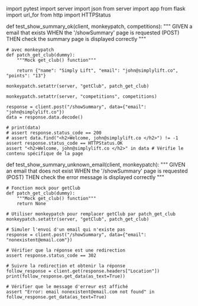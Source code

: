 import pytest
import server
import json
from server import app
from flask import url_for
from http import HTTPStatus


def test_show_summary_ok(client, monkeypatch, competitions):
    """
    GIVEN a email that exists
    WHEN the '/showSummary' page is requested (POST)
    THEN check the summary page is displayed correctly
    """

    # avec monkeypatch
    def patch_get_club(dummy):
        """Mock get_club() function"""

        return {"name": "Simply Lift", "email": "john@simplylift.co", "points": "13"}

    monkeypatch.setattr(server, "getClub", patch_get_club)

    monkeypatch.setattr(server, "competitions", competitions)

    response = client.post("/showSummary", data={"email": "john@simplylift.co"})
    data = response.data.decode()

    # print(data)
    # assert response.status_code == 200
    # assert data.find("<h2>Welcome, john@simplylift.co </h2>") != -1
    assert response.status_code == HTTPStatus.OK
    assert "<h2>Welcome, john@simplylift.co </h2>" in data # Vérifie le contenu spécifique de la page


def test_show_summary_unknown_email(client, monkeypatch):
    """
    GIVEN an email that does not exist
    WHEN the '/showSummary' page is requested (POST)
    THEN check the error message is displayed correctly
    """

    # Fonction mock pour getClub
    def patch_get_club(dummy):
        """Mock get_club() function"""
        return None

    # Utiliser monkeypatch pour remplacer getClub par patch_get_club
    monkeypatch.setattr(server, "getClub", patch_get_club)

    # Simuler l'envoi d'un email qui n'existe pas
    response = client.post("/showSummary", data={"email": "nonexistent@email.com"})

    # Vérifier que la réponse est une redirection
    assert response.status_code == 302

    # Suivre la redirection et obtenir la réponse
    follow_response = client.get(response.headers["Location"])
    print(follow_response.get_data(as_text=True))

    # Vérifier que le message d'erreur est affiché
    assert "Error: email nonexistent@email.com not found" in follow_response.get_data(as_text=True)
    





    



